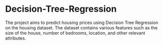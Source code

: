 # Decision-Tree-Regression
The project aims to predict housing prices using Decision Tree Regression on the housing dataset. The dataset contains various features such as the size of the house, number of bedrooms, location, and other relevant attributes.
